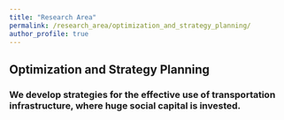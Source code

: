 ```yaml
---
title: "Research Area"
permalink: /research_area/optimization_and_strategy_planning/
author_profile: true
---
```


## Optimization and Strategy Planning
### We develop strategies for the effective use of transportation infrastructure, where huge social capital is invested.